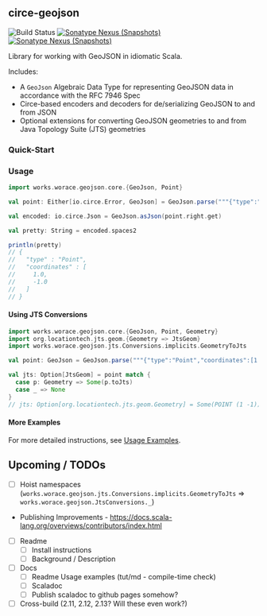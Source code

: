 ## circe-geojson

![Build Status](https://github.com/worace/circe-geojson/workflows/CI/badge.svg)
[![Sonatype Nexus (Snapshots)](https://img.shields.io/nexus/s/https/oss.sonatype.org/works.worace/circe-geojson-core_2.12.svg)](https://oss.sonatype.org/content/repositories/snapshots/works/worace/circe-geojson-core_2.12/)
[![Sonatype Nexus (Snapshots)](https://img.shields.io/nexus/s/https/oss.sonatype.org/works.worace/circe-geojson-jts_2.12.svg)](https://oss.sonatype.org/content/repositories/snapshots/works/worace/circe-geojson-jts_2.12/)

Library for working with GeoJSON in idiomatic Scala.

Includes:

* A `GeoJson` Algebraic Data Type for representing GeoJSON data in accordance with the RFC 7946 Spec
* Circe-based encoders and decoders for de/serializing GeoJSON to and from JSON
* Optional extensions for converting GeoJSON geometries to and from Java Topology Suite (JTS) geometries

### Quick-Start

### Usage

```scala
import works.worace.geojson.core.{GeoJson, Point}

val point: Either[io.circe.Error, GeoJson] = GeoJson.parse("""{"type":"Point","coordinates":[1.0,-1.0]}""")

val encoded: io.circe.Json = GeoJson.asJson(point.right.get)

val pretty: String = encoded.spaces2

println(pretty)
// {
//   "type" : "Point",
//   "coordinates" : [
//     1.0,
//     -1.0
//   ]
// }
```

#### Using JTS Conversions

```scala
import works.worace.geojson.core.{GeoJson, Point, Geometry}
import org.locationtech.jts.geom.{Geometry => JtsGeom}
import works.worace.geojson.jts.Conversions.implicits.GeometryToJts

val point: GeoJson = GeoJson.parse("""{"type":"Point","coordinates":[1.0,-1.0]}""").right.get

val jts: Option[JtsGeom] = point match {
  case p: Geometry => Some(p.toJts)
  case _ => None
}
// jts: Option[org.locationtech.jts.geom.Geometry] = Some(POINT (1 -1))
```

#### More Examples

For more detailed instructions, see [Usage Examples](https://github.com/worace/circe-geojson/blob/master/docs/Usage.md).

## Upcoming / TODOs

* [ ] Hoist namespaces (`works.worace.geojson.jts.Conversions.implicits.GeometryToJts` => `works.worace.geojson.JtsConversions._`)
* Publishing Improvements - https://docs.scala-lang.org/overviews/contributors/index.html
* [ ] Readme
  * [ ] Install instructions
  * [ ] Background / Description
* [ ] Docs
  * [ ] Readme Usage examples (tut/md - compile-time check)
  * [ ] Scaladoc
  * [ ] Publish scaladoc to github pages somehow?
* [ ] Cross-build (2.11, 2.12, 2.13? Will these even work?)

